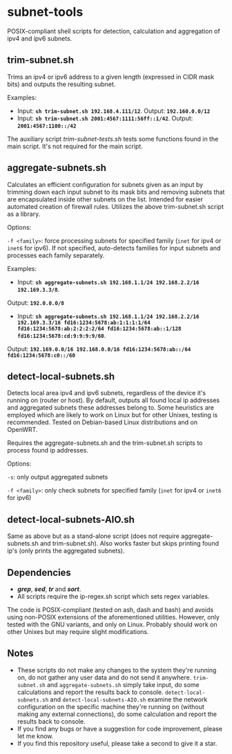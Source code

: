 # subnet-tools
POSIX-compliant shell scripts for detection, calculation and aggregation of ipv4 and ipv6 subnets.

## trim-subnet.sh
Trims an ipv4 or ipv6 address to a given length (expressed in CIDR mask bits) and outputs the resulting subnet.

Examples:
- Input: **`sh trim-subnet.sh 192.168.4.111/12`**. Output: **`192.160.0.0/12`**
- Input: **`sh trim-subnet.sh 2001:4567:1111:56ff::1/42`**. Output: **`2001:4567:1100::/42`**

The auxiliary script _trim-subnet-tests.sh_ tests some functions found in the main script. It's not required for the main script.

## aggregate-subnets.sh
Calculates an efficient configuration for subnets given as an input by trimming down each input subnet to its mask bits and removing subnets that are encapsulated inside other subnets on the list. Intended for easier automated creation of firewall rules. Utilizes the above trim-subnet.sh script as a library.

Options:

`-f <family>`: force processing subnets for specified family (`inet` for ipv4 or `inet6` for ipv6). If not specified, auto-detects families for input subnets and processes each family separately.

Examples:
- Input: **`sh aggregate-subnets.sh 192.168.1.1/24 192.168.2.2/16 192.169.3.3/8`**.

Output:
**`192.0.0.0/8`**

- Input:
**`sh aggregate-subnets.sh 192.168.1.1/24 192.168.2.2/16 192.169.3.3/16 fd16:1234:5678:ab:1:1:1:1/64 fd16:1234:5678:ab:2:2:2:2/64 fd16:1234:5678:ab::1/128 fd16:1234:5678:cd:9:9:9:9/60`**.

Output: **`192.169.0.0/16
192.168.0.0/16
fd16:1234:5678:ab::/64
fd16:1234:5678:c0::/60`**

## detect-local-subnets.sh
Detects local area ipv4 and ipv6 subnets, regardless of the device it's running on (router or host). By default, outputs all found local ip addresses and aggregated subnets these addresses belong to.
Some heuristics are employed which are likely to work on Linux but for other Unixes, testing is recommended.
Tested on Debian-based Linux distributions and on OpenWRT.

Requires the aggregate-subnets.sh and the trim-subnet.sh scripts to process found ip addresses.

Options:

`-s`: only output aggregated subnets

`-f <family>`: only check subnets for specified family (`inet` for ipv4 or `inet6` for ipv6)

## detect-local-subnets-AIO.sh
Same as above but as a stand-alone script (does not require aggregate-subnets.sh and trim-subnet.sh). Also works faster but skips printing found ip's (only prints the aggregated subnets).

## Dependencies
- **_grep_**, **_sed_**, **_tr_** and **_sort_**.
- All scripts require the ip-regex.sh script which sets regex variables.

The code is POSIX-compliant (tested on ash, dash and bash) and avoids using non-POSIX extensions of the aforementioned utilities.
However, only tested with the GNU variants, and only on Linux.
Probably should work on other Unixes but may require slight modifications.

## Notes
- These scripts do not make any changes to the system they're running on, do not gather any user data and do not send it anywhere. `trim-subnet.sh` and `aggregate-subnets.sh` simply take input, do some calculations and report the results back to console. `detect-local-subnets.sh` and `detect-local-subnets-AIO.sh` examine the network configuration on the specific machine they're running on (without making any external connections), do some calculation and report the results back to console.
- If you find any bugs or have a suggestion for code improvement, please let me know.
- If you find this repository useful, please take a second to give it a star.
